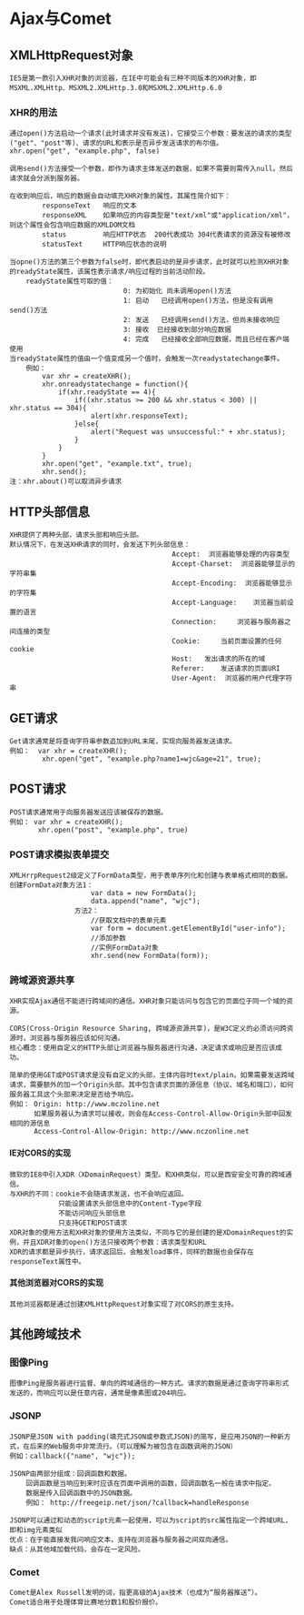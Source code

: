 # Ajax与Comet

## XMLHttpRequest对象

	IE5是第一款引入XHR对象的浏览器，在IE中可能会有三种不同版本的XHR对象，即MSXML.XMLHttp、MSXML2.XMLHttp.3.0和MSXML2.XMLHttp.6.0

### XHR的用法

	通过open()方法启动一个请求(此时请求并没有发送)，它接受三个参数：要发送的请求的类型("get"、"post"等)、请求的URL和表示是否异步发送请求的布尔值。
	xhr.open("get", "example.php", false)
	
	调用send()方法接受一个参数，即作为请求主体发送的数据，如果不需要则需传入null。然后请求就会分派到服务器。

	在收到响应后，响应的数据会自动填充XHR对象的属性。其属性简介如下：
			responseText   响应的文本
			responseXML	   如果响应的内容类型是"text/xml"或"application/xml"，则这个属性会包含响应数据的XMLDOM文档
			status		   响应HTTP状态  200代表成功 304代表请求的资源没有被修改
			statusText	   HTTP响应状态的说明

	当opne()方法的第三个参数为false时，即代表启动的是异步请求，此时就可以检测XHR对象的readyState属性，该属性表示请求/响应过程的当前活动阶段。
		readyState属性可取的值：
								0: 为初始化 尚未调用open()方法
								1: 启动	已经调用open()方法，但是没有调用send()方法
								2: 发送	已经调用send()方法，但尚未接收响应
								3: 接收  已经接收到部分响应数据
								4: 完成	已经接收全部响应数据，而且已经在客户端使用
	当readyState属性的值由一个值变成另一个值时，会触发一次readystatechange事件。
		例如：
			var xhr = createXHR();
			xhr.onreadystatechange = function(){
				if(xhr.readyState == 4){
					if((xhr.status >= 200 && xhr.status < 300) || xhr.status == 304){
						alert(xhr.responseText);
					}else{
						alert("Request was unsuccessful:" + xhr.status);					
					}
				}
			}
			xhr.open("get", "example.txt", true);					
			xhr.send();
	注：xhr.about()可以取消异步请求

## HTTP头部信息

	XHR提供了两种头部，请求头部和响应头部。
	默认情况下，在发送XHR请求的同时，会发送下列头部信息：
											Accept:	 浏览器能够处理的内容类型
											Accept-Charset:	 浏览器能够显示的字符串集
											Accept-Encoding:  浏览器能够显示的字符集
											Accept-Language:	浏览器当前设置的语言
											Connection:		浏览器与服务器之间连接的类型
											Cookie:		当前页面设置的任何cookie
											Host:	发出请求的所在的域
											Referer:	发送请求的页面URI
											User-Agent:	 浏览器的用户代理字符串

## GET请求

	Get请求通常是将查询字符串参数追加到URL末尾，实现向服务器发送请求。
	例如：  var xhr = createXHR();
			xhr.open("get", "example.php?name1=wjc&age=21", true);

## POST请求

	POST请求通常用于向服务器发送应该被保存的数据。
	例如： var xhr = createXHR();
		   xhr.open("post", "example.php", true)

### POST请求模拟表单提交
	
	XMLHrrpRequest2级定义了FormData类型，用于表单序列化和创建与表单格式相同的数据。
	创建FormData对象方法1：
						var data = new FormData();
						data.append("name", "wjc");
					方法2：
						//获取文档中的表单元素
						var form = document.getElementById("user-info");
						//添加参数
						//实例FormData对象
						xhr.send(new FormData(form));

### 跨域源资源共享

	XHR实现Ajax通信不能进行跨域间的通信。XHR对象只能访问与包含它的页面位于同一个域的资源。

	CORS(Cross-Origin Resource Sharing, 跨域源资源共享)，是W3C定义的必须访问跨资源时，浏览器与服务器应该如何沟通。
	核心概念：使用自定义的HTTP头部让浏览器与服务器进行沟通，决定请求或响应是否应该成功。

	简单的使用GET或POST请求是没有自定义的头部，主体内容时text/plain。如果需要发送跨域请求，需要额外的加一个Origin头部，其中包含请求页面的源信息（协议、域名和端口），如何服务器工具这个头部来决定是否给予响应。
	例如： Origin: http://www.mczoline.net
		  如果服务器认为请求可以接收，则会在Access-Control-Allow-Origin头部中回发相同的源信息
		  Access-Control-Allow-Origin: http://www.nczonline.net

#### IE对CORS的实现

	微软的IE8中引入XDR（XDomainRequest）类型。和XHR类似，可以是西安安全可靠的跨域通信。
	与XHR的不同：cookie不会随请求发送，也不会响应返回。
				只能设置请求头部信息中的Content-Type字段
				不能访问响应头部信息
				只支持GET和POST请求
	XDR对象的使用方法和XHR对象的使用方法类似，不同与它的是创建的是XDomainRequest的实例，并且XDR对象的open()方法只接收两个参数：请求类型和URL
	XDR的请求都是异步执行，请求返回后，会触发load事件，同样的数据也会保存在responseText属性中。

#### 其他浏览器对CORS的实现

	其他浏览器都是通过创建XMLHttpRequest对象实现了对CORS的原生支持。

## 其他跨域技术

### 图像Ping
	
	图像Ping是服务器进行监督、单向的跨域通信的一种方式。请求的数据是通过查询字符串形式发送的，而响应可以是任意内容，通常是像素图或204响应。

### JSONP

	JSONP是JSON with padding(填充式JSON或参数式JSON)的简写，是应用JSON的一种新方式，在后来的Web服务中非常流行。（可以理解为被包含在函数调用的JSON）
	例如：callback({"name", "wjc"});

	JSONP由两部分组成：回调函数和数据。
		回调函数是当响应到来时应该在页面中调用的函数，回调函数名一般在请求中指定。
		数据是传入回调函数中的JSON数据。
		例如： http://freegeip.net/json/?callback=handleResponse

	JSONP可以通过和动态的script元素一起使用，可以为script的src属性指定一个跨域URL，即和img元素类似
	优点：在于能直接发我问响应文本，支持在浏览器与服务器之间双向通信。
	缺点：从其他域加载代码，会存在一定风险。

### Comet

	Comet是Alex Russell发明的词，指更高级的Ajax技术（也成为“服务器推送”）。
	Comet适合用于处理体育比赛地分数1和股价报价。